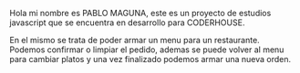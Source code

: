 Hola mi nombre es PABLO MAGUNA, este es un proyecto de estudios javascript que se encuentra en desarrollo para CODERHOUSE. 

En el mismo se trata de poder armar un menu para un restaurante. Podemos confirmar o limpiar el pedido, ademas se puede volver al menu para cambiar platos y una vez finalizado podemos armar una nueva orden.

